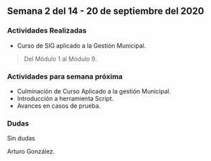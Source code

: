 ## Semana 2 del 14 - 20 de septiembre del 2020

### Actividades Realizadas

* Curso de SIG aplicado a la Gestión Municipal.
> Del Módulo 1 al Módulo 9. 

### Actividades para semana próxima

* Culminación de Curso Aplicado a la gestión Municipal.
* Introducción a herramienta Script. 
* Avances en casos de prueba.

### Dudas
Sin dudas

Arturo González.
